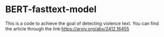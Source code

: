 # BERT-fasttext-model
This is a code to achieve the goal of detecting violence text.
You can find the article through the link:https://arxiv.org/abs/2412.16455
